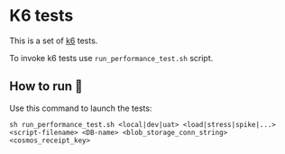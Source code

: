 # K6 tests

This is a set of [k6](https://k6.io) tests.

To invoke k6 tests use `run_performance_test.sh` script.


## How to run 🚀

Use this command to launch the tests:

``` shell
sh run_performance_test.sh <local|dev|uat> <load|stress|spike|...> <script-filename> <DB-name> <blob_storage_conn_string> <cosmos_receipt_key>
```
